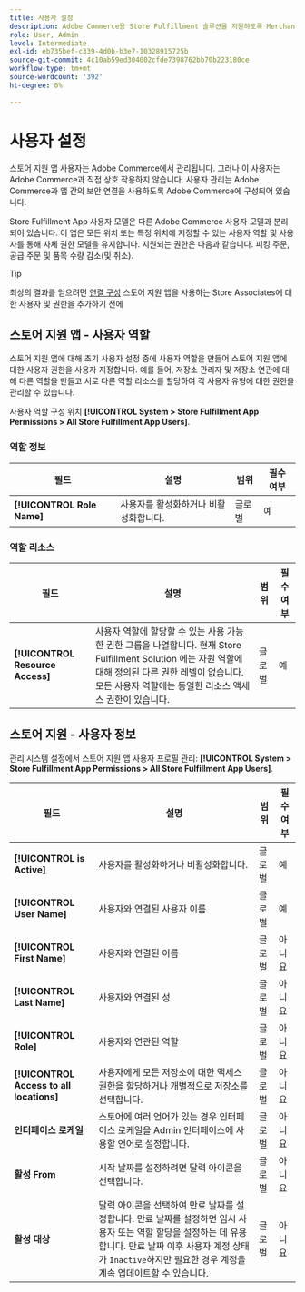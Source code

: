 ```yaml
---
title: 사용자 설정
description: Adobe Commerce용 Store Fulfillment 솔루션을 지원하도록 Merchant 스토어로 향상된 Inventory management 소스를 설정합니다.
role: User, Admin
level: Intermediate
exl-id: eb735bef-c339-4d0b-b3e7-10328915725b
source-git-commit: 4c10ab59ed304002cfde7398762bb70b223180ce
workflow-type: tm+mt
source-wordcount: '392'
ht-degree: 0%

---
```


# 사용자 설정

스토어 지원 앱 사용자는 Adobe Commerce에서 관리됩니다. 그러나 이 사용자는 Adobe Commerce과 직접 상호 작용하지 않습니다. 사용자 관리는 Adobe Commerce과 앱 간의 보안 연결을 사용하도록 Adobe Commerce에 구성되어 있습니다.

Store Fulfillment App 사용자 모델은 다른 Adobe Commerce 사용자 모델과 분리되어 있습니다. 이 앱은 모든 위치 또는 특정 위치에 지정할 수 있는 사용자 역할 및 사용자를 통해 자체 권한 모델을 유지합니다. 지원되는 권한은 다음과 같습니다. 피킹 주문, 공급 주문 및 품목 수량 감소(및 취소).

>[!TIP]
>
>최상의 결과를 얻으려면 [연결 구성](connect-set-up-service.md) 스토어 지원 앱을 사용하는 Store Associates에 대한 사용자 및 권한을 추가하기 전에

## 스토어 지원 앱 - 사용자 역할

스토어 지원 앱에 대해 초기 사용자 설정 중에 사용자 역할을 만들어 스토어 지원 앱에 대한 사용자 권한을 사용자 지정합니다. 예를 들어, 저장소 관리자 및 저장소 연관에 대해 다른 역할을 만들고 서로 다른 역할 리소스를 할당하여 각 사용자 유형에 대한 권한을 관리할 수 있습니다.

사용자 역할 구성 위치 **[!UICONTROL System > Store Fulfillment App Permissions > All Store Fulfillment App Users]**.

### 역할 정보

| **필드** | **설명** | **범위** | **필수 여부** |
|----------------------------|-------------------------|-----------|--------------|
| **[!UICONTROL Role Name]** | 사용자를 활성화하거나 비활성화합니다. | 글로벌 | 예 |

### 역할 리소스

| **필드** | **설명** | **범위** | **필수 여부** |
|----------------------------------|--------------------------------------------------------------------------------------------------------------------------------------------------------------------------------------------------------------------------------------------|-----------|--------------|
| **[!UICONTROL Resource Access]** | 사용자 역할에 할당할 수 있는 사용 가능한 권한 그룹을 나열합니다. 현재 Store Fulfillment Solution 에는 자원 역할에 대해 정의된 다른 권한 레벨이 없습니다. 모든 사용자 역할에는 동일한 리소스 액세스 권한이 있습니다. | 글로벌 | 예 |

## 스토어 지원 - 사용자 정보

관리 시스템 설정에서 스토어 지원 앱 사용자 프로필 관리:  **[!UICONTROL System > Store Fulfillment App Permissions > All Store Fulfillment App Users]**.

| **필드** | **설명** | **범위** | **필수 여부** |
|------------------------------------------|-------------------------------------------------------------------------------------------------------------------------------------------------------------------------------------------------------------------------------------------------------------------------|-----------|--------------|
| **[!UICONTROL is Active]** | 사용자를 활성화하거나 비활성화합니다. | 글로벌 | 예 |
| **[!UICONTROL User Name]** | 사용자와 연결된 사용자 이름 | 글로벌 | 예 |
| **[!UICONTROL First Name]** | 사용자와 연결된 이름 | 글로벌 | 아니요 |
| **[!UICONTROL Last Name]** | 사용자와 연결된 성 | 글로벌 | 아니요 |
| **[!UICONTROL Role]** | 사용자와 연관된 역할 | 글로벌 | 아니요 |
| **[!UICONTROL Access to all locations]** | 사용자에게 모든 저장소에 대한 액세스 권한을 할당하거나 개별적으로 저장소를 선택합니다. | 글로벌 | 아니요 |
| **인터페이스 로케일** | 스토어에 여러 언어가 있는 경우 인터페이스 로케일을 Admin 인터페이스에 사용할 언어로 설정합니다. | 글로벌 | 아니요 |
| **활성 From** | 시작 날짜를 설정하려면 달력 아이콘을 선택합니다. | 글로벌 | 아니요 |
| **활성 대상** | 달력 아이콘을 선택하여 만료 날짜를 설정합니다. 만료 날짜를 설정하면 임시 사용자 또는 역할 할당을 설정하는 데 유용합니다. 만료 날짜 이후 사용자 계정 상태가 `Inactive`하지만 필요한 경우 계정을 계속 업데이트할 수 있습니다. | 글로벌 | 아니요 |
